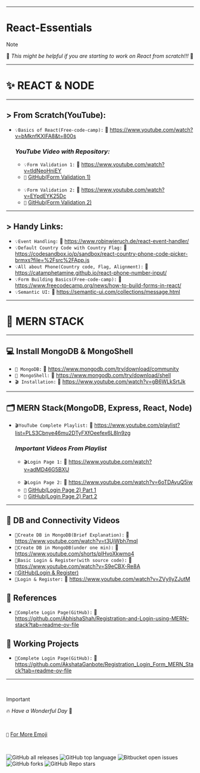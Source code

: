 -------------

# React-Essentials

> [!NOTE]
>   📌  _This might be helpful if you are starting to work on React from scratch!!!_ 💯

-------------

# ✨ REACT & NODE

-------------

## > From Scratch(YouTube):
- `💡Basics of React(Free-code-camp):` 🔗 https://www.youtube.com/watch?v=bMknfKXIFA8&t=800s

  ### _YouTube Video with Repository:_
  - `💡Form Validation 1:` 🔗 https://www.youtube.com/watch?v=tIdNeoHniEY
  - `📄` [GitHub(Form Validation 1)]( https://github.com/safak/youtube/tree/react-form) 
  <br/>

  - `💡Form Validation 2:` 🔗 https://www.youtube.com/watch?v=EYpdEYK25Dc 
  - `📄` [GitHub(Form Validation 2)]( https://github.com/dmalvia/React_Forms_Tutorials/tree/use-native)

-------------

## > Handy Links:
- `💡Event Handling:` 🔗 https://www.robinwieruch.de/react-event-handler/
- `💡Default Country Code with Country Flag:` 🔗 https://codesandbox.io/p/sandbox/react-country-phone-code-picker-brmxs?file=%2Fsrc%2FApp.js
- `💡All about Phone(Country code, Flag, Alignment):` 🔗 https://catamphetamine.github.io/react-phone-number-input/
- `💡Form Building Basics(Free-code-camp):` 🔗 https://www.freecodecamp.org/news/how-to-build-forms-in-react/
- `💡Semantic UI:` 🔗 https://semantic-ui.com/collections/message.html

-------------

# 🚀 MERN STACK 

-------------

## 💻 Install MongoDB & MongoShell
- `🔦 MongoDB:` 📄 https://www.mongodb.com/try/download/community
- `🔦 MongoShell:` 📄 https://www.mongodb.com/try/download/shell
- `🎬 Installation:` 🔗 https://www.youtube.com/watch?v=gB6WLkSrtJk

-------------

## 🗂️ MERN Stack(MongoDB, Express, React, Node)
- `🎬YouTube Complete Playlist:` 🔗 https://www.youtube.com/playlist?list=PLS3Cbnye46mu2DTyFXfOeefex6L8In9zg

  ### _Important Videos From Playlist_
  - `🎬Login Page 1:` 🔗 https://www.youtube.com/watch?v=adMD46G5BXU
  <br/>
  
  - `🎬Login Page 2:` 🔗 https://www.youtube.com/watch?v=6oTDAyuQ5iw
  - `📄` [GitHub(Login Page 2) Part 1]( https://github.com/the-debug-arena/login-registration-server-node)
  - `📄` [GitHub(Login Page 2) Part 2]( https://github.com/the-debug-arena/login-registration?tab=readme-ov-file)

-------------

## 📁 DB and Connectivity Videos
- `📂Create DB in MongoDB(Brief Explanation):` 🔗 https://www.youtube.com/watch?v=t3UjWbh7mqI
- `📂Create DB in MongoDB(under one min):` 🔗 https://www.youtube.com/shorts/pIHvoXkwmq4
- `📂Basic Login & Register(with source code):` 🔗 https://www.youtube.com/watch?v=S9eCBX-Re8A
- `📄`[GitHub(Login & Register)]( https://github.com/engineerFayyaz/React-Login-Form)
- `📂Login & Register:` 🔗 https://www.youtube.com/watch?v=ZVyIIyZJutM

## 📁 References
- `📄Complete Login Page(GitHub):` 🔗 https://github.com/AbhishaShah/Registration-and-Login-using-MERN-stack?tab=readme-ov-file

## 🧭 Working Projects
- `📌Complete Login Page(GitHub):` 🔗  https://github.com/AkshataGanbote/Registration_Login_Form_MERN_Stack?tab=readme-ov-file

-------------

<br/>

> [!IMPORTANT]
> 🔥 _Have a Wonderful Day_ :tada:

<br/>

`🤩` [For More Emoji](https://emojipedia.org/)

<br/>


![GitHub all releases](https://img.shields.io/github/downloads/{harshavarthanep}/{React-Essentials}/total)
![GitHub top language](https://img.shields.io/github/languages/top/{harshavarthanep}/{React-Essentials}?color=yellow)
![Bitbucket open issues](https://img.shields.io/bitbucket/issues/{harshavarthanep}/{React-Essentials})
![GitHub forks](https://img.shields.io/github/forks/{harshavarthanep}/{React-Essentials}?style=social) 
![GitHub Repo stars](https://img.shields.io/github/stars/{harshavarthanep}/{React-Essentials}?style=social)
